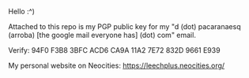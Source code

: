Hello :^)




Attached to this repo is my PGP public key for my "d (dot) pacaranaesq (arroba) [the google mail everyone has] (dot) com" email.

Verify: 94F0 F3B8 3BFC ACD6 CA9A  11A2 7E72 832D 9661 E939




My personal website on Neocities: https://leechplus.neocities.org/
